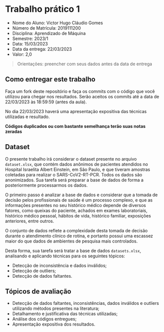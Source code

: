 # Trabalho prático 1

* Nome do Aluno: Victor Hugo Cláudio Gomes
* Número de Matrícula: 2019111200
* Disciplina: Aprendizado de Máquina
* Semestre: 2023/1
* Data: 15/03/2023
* Data da entrega: 22/03/2023
* Valor: 2,0

> Orientações: preencher com seus dados antes da data de entrega

## Como entregar este trabalho

Faça um fork deste repositório e faça os commits com o código que você utilizou para chegar nos resultados. Serão aceitos os commits até a data de 22/03/2023 às 18:59:59 (antes da aula).

No dia 22/03/2023 haverá uma apresentação expositiva das técnicas utilizadas e resultado.

**Códigos duplicados ou com bastante semelhança terão suas notas zeradas**

## Dataset

O presente trabalho irá considerar o dataset presente no arquivo `dataset.xlsx`, que contém dados anônimos de pacientes atendidos no Hospital Israelita Albert Einstein, em São Paulo, e que tiveram amostras coletadas para realizar o SARS-CoV2-RT-PCR. Todos os dados são anonimizados. Sua tarefa será preparar a base de dados de forma a posteriormente processarmos os dados.

O primeiro passo é analizar a base de dados e considerar que a tomada de decisão pelos profissionais de saúde é um processo complexo, e que as informações presentes no seu histórico médico depende de diversos fatores, como queixas do paciente, achados em exames laboratoriais, histórico médico pessoal, hábitos de vida, histórico familiar, exposições anteriores, entre outros.

O conjunto de dados reflete a complexidade desta tomada de decisão durante o atendimento clínico de rotina, e portanto possui uma escassez maior do que dados de ambientes de pesquisa mais controlados.

Desta forma, sua tarefa será tratar a base de dados `datasets.xlsx`, analisando e aplicando técnicas para os seguintes tópicos:

* Detecção de inconsistência e dados inválidos;
* Detecção de outliers;
* Detecção de dados faltantes.

## Tópicos de avaliação

* Detecção de dados faltantes, inconsistências, dados inválidos e outliers utilizando métodos presentes na literatura;
* Detalhamento e justificativa das técnicas utilizadas;
* Análise dos códigos entregues;
* Apresentação expositiva dos resultados.
